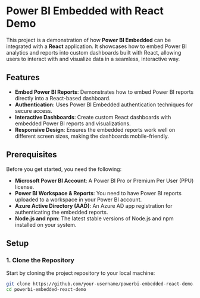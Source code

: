 # Power BI Embedded with React Demo

This project is a demonstration of how **Power BI Embedded** can be integrated with a **React** application. It showcases how to embed Power BI analytics and reports into custom dashboards built with React, allowing users to interact with and visualize data in a seamless, interactive way.

## Features

- **Embed Power BI Reports**: Demonstrates how to embed Power BI reports directly into a React-based dashboard.
- **Authentication**: Uses Power BI Embedded authentication techniques for secure access.
- **Interactive Dashboards**: Create custom React dashboards with embedded Power BI reports and visualizations.
- **Responsive Design**: Ensures the embedded reports work well on different screen sizes, making the dashboards mobile-friendly.
  
## Prerequisites

Before you get started, you need the following:

- **Microsoft Power BI Account**: A Power BI Pro or Premium Per User (PPU) license.
- **Power BI Workspace & Reports**: You need to have Power BI reports uploaded to a workspace in your Power BI account.
- **Azure Active Directory (AAD)**: An Azure AD app registration for authenticating the embedded reports.
- **Node.js and npm**: The latest stable versions of Node.js and npm installed on your system.

## Setup

### 1. Clone the Repository

Start by cloning the project repository to your local machine:

```bash
git clone https://github.com/your-username/powerbi-embedded-react-demo.git
cd powerbi-embedded-react-demo
